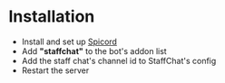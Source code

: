 # Installation
- Install and set up [Spicord](https://www.spigotmc.org/resources/spicord.64918/)
- Add **"staffchat"** to the bot's addon list
- Add the staff chat's channel id to StaffChat's config
- Restart the server
